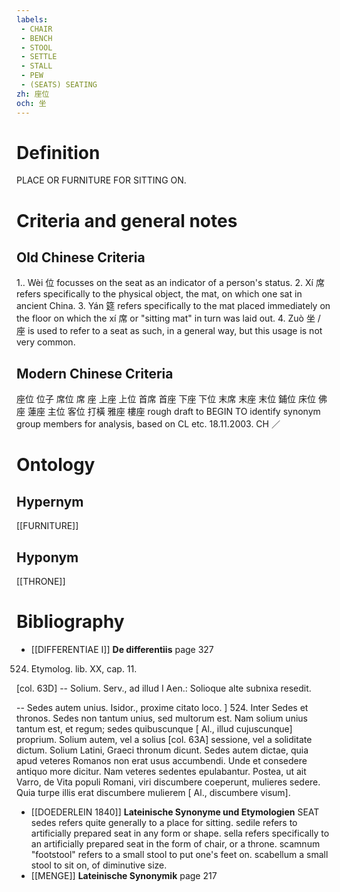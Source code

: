 ```yaml
---
labels: 
 - CHAIR
 - BENCH
 - STOOL
 - SETTLE
 - STALL
 - PEW
 - (SEATS) SEATING
zh: 座位
och: 坐
---
```


# Definition
PLACE OR FURNITURE FOR SITTING ON.
# Criteria and general notes
## Old Chinese Criteria
1.. Wèi 位 focusses on the seat as an indicator of a person's status.
2. Xí 席 refers specifically to the physical object, the mat, on which one sat in ancient China.
3. Yán 筵 refers specifically to the mat placed immediately on the floor on which the xí 席 or "sitting mat" in turn was laid out.
4. Zuò 坐 / 座 is used to refer to a seat as such, in a general way, but this usage is not very common.
## Modern Chinese Criteria
座位
位子
席位
席
座
上座
上位
首席
首座
下座
下位
末席
末座
末位
鋪位
床位
佛座
蓮座
主位
客位
打橫
雅座
樓座
rough draft to BEGIN TO identify synonym group members for analysis, based on CL etc. 18.11.2003. CH ／
# Ontology

## Hypernym
[[FURNITURE]]
## Hyponym
[[THRONE]]
# Bibliography
- [[DIFFERENTIAE I]]
**De differentiis** page 327
524. Etymolog. lib. XX, cap. 11.

[col. 63D] -- Solium. Serv., ad illud I Aen.: Solioque alte subnixa resedit.

-- Sedes autem unius. Isidor., proxime citato loco.
]
524. Inter Sedes et thronos. Sedes non tantum unius, sed multorum est. Nam solium unius tantum est, et regum; sedes quibuscunque [ Al., illud cujuscunque] proprium. Solium autem, vel a solius [col. 63A] sessione, vel a soliditate dictum. Solium Latini, Graeci thronum dicunt. Sedes autem dictae, quia apud veteres Romanos non erat usus accumbendi. Unde et consedere antiquo more dicitur. Nam veteres sedentes epulabantur. Postea, ut ait Varro, de Vita populi Romani, viri discumbere coeperunt, mulieres sedere. Quia turpe illis erat discumbere mulierem [ Al., discumbere visum].
- [[DOEDERLEIN 1840]]
**Lateinische Synonyme und Etymologien** 
SEAT
sedes refers quite generally to a place for sitting.
sedile refers to artificially prepared seat in any form or shape.
sella refers specifically to an artificially prepared seat in the form of chair, or a throne.
scamnum "footstool" refers to a small stool to put one's feet on.
scabellum a small stool to sit on, of diminutive size.
- [[MENGE]]
**Lateinische Synonymik** page 217

